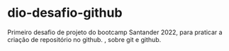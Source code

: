 # dio-desafio-github
Primeiro desafio de projeto do bootcamp Santander 2022, para praticar a criação de repositório no github. , sobre git e github.
